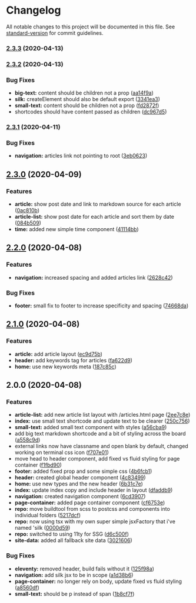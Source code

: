 # Changelog

All notable changes to this project will be documented in this file. See [standard-version](https://github.com/conventional-changelog/standard-version) for commit guidelines.

### [2.3.3](https://github.com/csi-lk/csi.lk/compare/v2.3.2...v2.3.3) (2020-04-13)

### [2.3.2](https://github.com/csi-lk/csi.lk/compare/v2.3.1...v2.3.2) (2020-04-13)


### Bug Fixes

* **big-text:** content should be children not a prop ([aa14f9a](https://github.com/csi-lk/csi.lk/commit/aa14f9a4e55cf63d7383432dace78c0208a1c275))
* **silk:** createElement should also be default export ([3341ea3](https://github.com/csi-lk/csi.lk/commit/3341ea358980889608ddb3ca2d9c4438115f912a))
* **small-text:** content should be children not a prop ([fd2872f](https://github.com/csi-lk/csi.lk/commit/fd2872f7c060c00e3a0774221d030c2c904a3e77))
* shortcodes should have content passed as children ([dc967d5](https://github.com/csi-lk/csi.lk/commit/dc967d55971406e8842e3b4554d90cc3172a1a32))

### [2.3.1](https://github.com/csi-lk/csi.lk/compare/v2.3.0...v2.3.1) (2020-04-11)


### Bug Fixes

* **navigation:** articles link not pointing to root ([3eb0623](https://github.com/csi-lk/csi.lk/commit/3eb06233d0e56fcba7913e446f6ac0ab14249956))

## [2.3.0](https://github.com/csi-lk/csi.lk/compare/v2.2.0...v2.3.0) (2020-04-09)


### Features

* **article:** show post date and link to markdown source for each article ([0ac810b](https://github.com/csi-lk/csi.lk/commit/0ac810b516396fc9547323e85a8908327fb44bc9))
* **article-list:** show post date for each article and sort them by date ([084b509](https://github.com/csi-lk/csi.lk/commit/084b50976d694b4004bd6c95f7bab069ac64daa4))
* **time:** added new simple time component ([41114bb](https://github.com/csi-lk/csi.lk/commit/41114bbcb3c1e3e310e8156ecb3f31e184b3a14c))

## [2.2.0](https://github.com/csi-lk/csi.lk/compare/v2.1.0...v2.2.0) (2020-04-08)


### Features

* **navigation:** increased spacing and added articles link ([2628c42](https://github.com/csi-lk/csi.lk/commit/2628c42cd43769c79fd98493ac1d918c1a9e4b0c))


### Bug Fixes

* **footer:** small fix to footer to increase specificity and spacing ([74668da](https://github.com/csi-lk/csi.lk/commit/74668dadf21ca798a838f46c06aaed25ab6c97e2))

## [2.1.0](https://github.com/csi-lk/csi.lk/compare/v2.0.0...v2.1.0) (2020-04-08)


### Features

* **article:** add article layout ([ec9d75b](https://github.com/csi-lk/csi.lk/commit/ec9d75b47d7a9e1ee01c8b92e7e47bb580da8074))
* **header:** add <meta> keywords tag for articles ([fa622d9](https://github.com/csi-lk/csi.lk/commit/fa622d97732d420c1db29a66e8d3a21727f3541a))
* **home:** use new keywords meta ([187c85c](https://github.com/csi-lk/csi.lk/commit/187c85c8e08e4d5137929590bb66a00a2fde5a51))

## 2.0.0 (2020-04-08)


### Features

* **article-list:** add new article list layout with /articles.html page ([2ee7c8e](https://github.com/csi-lk/csi.lk/commit/2ee7c8eda16643ef057d82d5235c4660a820fbc8))
* **index:** use small text shortcode and update text to be clearer ([250c756](https://github.com/csi-lk/csi.lk/commit/250c756cff18f68392ec7a19be8bbecd928f50af))
* **small-text:** added small text component with styles ([a56cba9](https://github.com/csi-lk/csi.lk/commit/a56cba982589e1c133250c8d9663b5b2be53561d))
* add big text markdown shortcode and a bit of styling across the board ([a558c9d](https://github.com/csi-lk/csi.lk/commit/a558c9d1af00aef17a9c742f56cd15bd4133f0e2))
* external links now have classname and open blank by default, changed working on terminal css icon ([f707e01](https://github.com/csi-lk/csi.lk/commit/f707e014b37fb65233c83e4692792b925236d047))
* move head to header component, add fixed vs fluid styling for page container ([f1fbd90](https://github.com/csi-lk/csi.lk/commit/f1fbd9068963d911d304d8ab14bed59d09a85ac3))
* **footer:** added fixed prop and some simple css ([4b6fcb1](https://github.com/csi-lk/csi.lk/commit/4b6fcb1edc36508b3f4f028acf7f8e645cff6102))
* **header:** created global header component ([4c83499](https://github.com/csi-lk/csi.lk/commit/4c834992b1940c4fbe453468209177f6b74b9ab1))
* **home:** use new types and the new header ([6b31c7e](https://github.com/csi-lk/csi.lk/commit/6b31c7e391d48d0bb0ac66cb141863bebc7fac9d))
* **index:** update index copy and include header in layout ([dfaddb9](https://github.com/csi-lk/csi.lk/commit/dfaddb9e68c59d2661b8909dd40679ccf89be8eb))
* **navigation:** created navigation component ([6cd3907](https://github.com/csi-lk/csi.lk/commit/6cd3907d62a249bd9ac06a1c115f293f7a286577))
* **page-container:** added page container component ([cf6753e](https://github.com/csi-lk/csi.lk/commit/cf6753ea33b9733939cf491d9405f17d3c6bd303))
* **repo:** move buildtool from scss to postcss and components into individual folders ([5217dcf](https://github.com/csi-lk/csi.lk/commit/5217dcf5dc18bbb452f4e306ea63d84a460741d5))
* **repo:** now using tsx with my own super simple jsxFactory that i've named 'silk ([0000d59](https://github.com/csi-lk/csi.lk/commit/0000d59a1bd360a84a9e89966230da2f49e1fac5))
* **repo:** switched to using 11ty for SSG ([d6c500f](https://github.com/csi-lk/csi.lk/commit/d6c500f5650ed787a7cc3907c4a94545c370172a))
* **site-data:** added all fallback site data ([3021606](https://github.com/csi-lk/csi.lk/commit/3021606979844d4fe3b5be4f3f47c58ee7b9def3))


### Bug Fixes

* **eleventy:** removed header, build fails without it ([125f98a](https://github.com/csi-lk/csi.lk/commit/125f98aec17a8c2ecdf38e824c159acd1f86e69b))
* **navigation:** add silk jsx to be in scope ([a1d38b6](https://github.com/csi-lk/csi.lk/commit/a1d38b6fcd0149db096ecfb7541e77fdd4e2944b))
* **page-container:** no longer rely on body, update fixed vs fluid styling ([a8560df](https://github.com/csi-lk/csi.lk/commit/a8560dfbf76bff3416d003a05827b6ec5097cddb))
* **small-text:** should be p instead of span ([1b8cf7f](https://github.com/csi-lk/csi.lk/commit/1b8cf7f0898aed4dcc500746986265dc0f0a676d))
